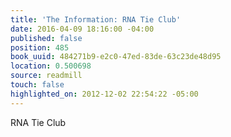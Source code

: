 ```yaml
---
title: 'The Information: RNA Tie Club'
date: 2016-04-09 18:16:00 -04:00
published: false
position: 485
book_uuid: 484271b9-e2c0-47ed-83de-63c23de48d95
location: 0.500698
source: readmill
touch: false
highlighted_on: 2012-12-02 22:54:22 -05:00
---
```


RNA Tie Club